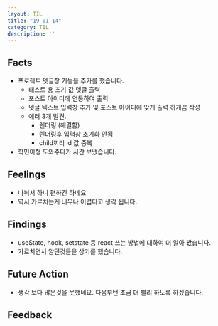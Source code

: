 ```yaml
---
layout: TIL
title: "19-01-14"
category: TIL
description: ''
---
```


## Facts

- 프로젝트 뎃글창 기능을 추가를 했습니다.
  - 태스트 용 초기 값 뎃글 출력
  - 포스트 아이디에 연동하여 출력
  - 뎃글 텍스트 입력창 추가 및 포스트 아이디에 맞게 출력 하게끔 작성
  - 에러 3개 발견.
    - 렌더링 (해결함)
    - 렌더링후 입력창 초기화 안됨
    - child끼리 id 값 중복
- 학민이형 도와주다가 시간 보냈습니다.

## Feelings

- 나눠서 하니 편하긴 하네요
- 역시 가르치는게 너무나 어렵다고 생각 됩니다.

## Findings

- useState, hook, setstate 등 react 쓰는 방법에 대하여 더 알아 봤습니다.
- 가르치면서 알던것들을 상기를 했습니다.

## Future Action

- 생각 보다 많은것을 못했네요. 다음부턴 조금 더 빨리 하도록 하겠습니다.

## Feedback
